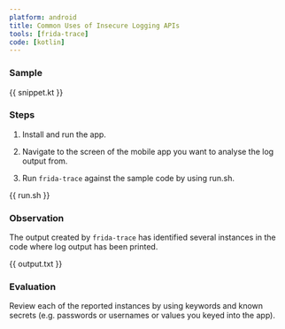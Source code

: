 ```yaml
---
platform: android
title: Common Uses of Insecure Logging APIs
tools: [frida-trace]
code: [kotlin]
---
```


### Sample

{{ snippet.kt }}

### Steps

1. Install and run the app.

2. Navigate to the screen of the mobile app you want to analyse the log output from.

3. Run `frida-trace` against the sample code by using run.sh.

{{ run.sh }}

### Observation

The output created by `frida-trace` has identified several instances in the code where log output has been printed.

{{ output.txt }}

### Evaluation

Review each of the reported instances by using keywords and known secrets (e.g. passwords or usernames or values you keyed into the app).
